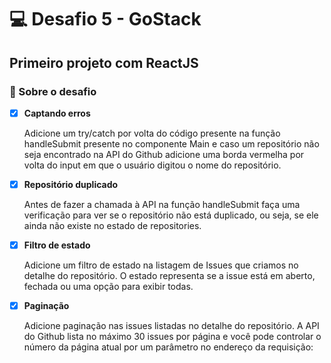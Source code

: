 # :computer: Desafio 5 - GoStack

## Primeiro projeto com ReactJS

### :rocket: Sobre o desafio

- [x] **Captando erros**

  Adicione um try/catch por volta do código presente na função handleSubmit presente no componente Main e caso um repositório não seja encontrado na API do Github adicione uma borda vermelha por volta do input em que o usuário digitou o nome do repositório.

- [x] **Repositório duplicado**

  Antes de fazer a chamada à API na função handleSubmit faça uma verificação para ver se o repositório não está duplicado, ou seja, se ele ainda não existe no estado de repositories.

- [x] **Filtro de estado**

  Adicione um filtro de estado na listagem de Issues que criamos no detalhe do repositório. O estado representa se a issue está em aberto, fechada ou uma opção para exibir todas.

- [x] **Paginação**

  Adicione paginação nas issues listadas no detalhe do repositório. A API do Github lista no máximo 30 issues por página e você pode controlar o número da página atual por um parâmetro no endereço da requisição:
